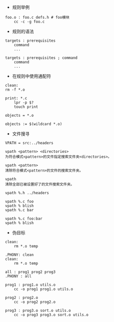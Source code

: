 * 规则举例
```
foo.o : foo.c defs.h # foo模块
	cc -c -g foo.c
```

* 规则的语法
```
targets : prerequisites
    command
    ...
```

```
targets : prerequisites ; command
    command
    ...
```

* 在规则中使用通配符
```
clean:
rm -f *.o
```

```
print: *.c
    lpr -p $?
    touch print
```

```
objects = *.o
```

```
objects := $(wildcard *.o)
```

* 文件搜寻
```
VPATH = src:../headers
```

```
vpath <pattern> <directories>
为符合模式<pattern>的文件指定搜索文件夹<directories>。

vpath <pattern>
清除符合模式<pattern>的文件的搜索文件夹。

vpath
清除全部已被设置好了的文件搜索文件夹。
```

```
vpath %.h ../headers
```

```
vpath %.c foo
vpath % blish
vpath %.c bar
```

```
vpath %.c foo:bar
vpath % blish
```

* 伪目标
```
clean:
	rm *.o temp
```

```
.PHONY: clean
clean:
	rm *.o temp
```

```
all : prog1 prog2 prog3
.PHONY : all

prog1 : prog1.o utils.o
	cc -o prog1 prog1.o utils.o

prog2 : prog2.o
	cc -o prog2 prog2.o

prog3 : prog3.o sort.o utils.o
	cc -o prog3 prog3.o sort.o utils.o
```


